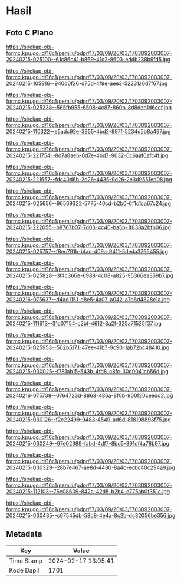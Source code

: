 # Hasil

## Foto C Plano

https://sirekap-obj-formc.kpu.go.id/16c1/pemilu/pdpr/17/03/09/20/03/1703092003007-20240215-025100--61c86c41-b869-41c2-8603-eddb238b9fd5.jpg

https://sirekap-obj-formc.kpu.go.id/16c1/pemilu/pdpr/17/03/09/20/03/1703092003007-20240215-105916--940d0f26-d75d-4f9e-aee3-52231a6d7f67.jpg

https://sirekap-obj-formc.kpu.go.id/16c1/pemilu/pdpr/17/03/09/20/03/1703092003007-20240215-025238--565fb955-6508-4c87-860b-8d8deb1d6ccf.jpg

https://sirekap-obj-formc.kpu.go.id/16c1/pemilu/pdpr/17/03/09/20/03/1703092003007-20240215-110322--e5adc92e-3955-4bd2-897f-5234d5b8a497.jpg

https://sirekap-obj-formc.kpu.go.id/16c1/pemilu/pdpr/17/03/09/20/03/1703092003007-20240215-221754--8d7a8aeb-0d7e-4bd7-9032-0c6aaf6afc4f.jpg

https://sirekap-obj-formc.kpu.go.id/16c1/pemilu/pdpr/17/03/09/20/03/1703092003007-20240215-221657--fdc40d6b-2d26-4435-9d26-2e3d9551ed08.jpg

https://sirekap-obj-formc.kpu.go.id/16c1/pemilu/pdpr/17/03/09/20/03/1703092003007-20240215-025656--96569322-5775-40cd-b2b0-6f1c1ca67c24.jpg

https://sirekap-obj-formc.kpu.go.id/16c1/pemilu/pdpr/17/03/09/20/03/1703092003007-20240215-222055--b8767b07-7d03-4c40-ba5b-1f838a2bfb06.jpg

https://sirekap-obj-formc.kpu.go.id/16c1/pemilu/pdpr/17/03/09/20/03/1703092003007-20240215-025757--f8ec791b-bfac-409a-9411-5deda3795455.jpg

https://sirekap-obj-formc.kpu.go.id/16c1/pemilu/pdpr/17/03/09/20/03/1703092003007-20240215-025828--3f4c366e-6988-4c08-a825-95366ea359b7.jpg

https://sirekap-obj-formc.kpu.go.id/16c1/pemilu/pdpr/17/03/09/20/03/1703092003007-20240216-075637--d4ad1151-d8e5-4a07-a042-a7d6d4828c1a.jpg

https://sirekap-obj-formc.kpu.go.id/16c1/pemilu/pdpr/17/03/09/20/03/1703092003007-20240215-111613--31a07154-c2bf-4612-8a2f-325a71525f37.jpg

https://sirekap-obj-formc.kpu.go.id/16c1/pemilu/pdpr/17/03/09/20/03/1703092003007-20240215-025953--502b5171-47ee-41b7-9c90-1ab72bc48410.jpg

https://sirekap-obj-formc.kpu.go.id/16c1/pemilu/pdpr/17/03/09/20/03/1703092003007-20240215-030025--f781ab15-543b-4fd8-a8fc-30d0041cb56d.jpg

https://sirekap-obj-formc.kpu.go.id/16c1/pemilu/pdpr/17/03/09/20/03/1703092003007-20240216-075738--0764723d-8863-486a-8f0b-900f20ceedd2.jpg

https://sirekap-obj-formc.kpu.go.id/16c1/pemilu/pdpr/17/03/09/20/03/1703092003007-20240215-030126--f2c22499-9483-4549-ad6d-818198893f75.jpg

https://sirekap-obj-formc.kpu.go.id/16c1/pemilu/pdpr/17/03/09/20/03/1703092003007-20240215-030249--97e02989-fabd-4df7-8bd5-391df4a78b97.jpg

https://sirekap-obj-formc.kpu.go.id/16c1/pemilu/pdpr/17/03/09/20/03/1703092003007-20240215-030329--28b7e467-ae8d-4480-8a4c-ecbc40c294a9.jpg

https://sirekap-obj-formc.kpu.go.id/16c1/pemilu/pdpr/17/03/09/20/03/1703092003007-20240215-112103--76e08609-842a-42d8-b2b4-e775ab0f351c.jpg

https://sirekap-obj-formc.kpu.go.id/16c1/pemilu/pdpr/17/03/09/20/03/1703092003007-20240215-030435--c67545db-53b8-4e4a-8c2b-dc32056be356.jpg


## Metadata

| Key        | Value               |
| ---------- | ------------------- |
| Time Stamp | 2024-02-17 13:05:41 |
| Kode Dapil | 1701                |



